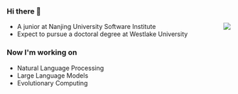 ### Hi there 👋
<img align="right" src="https://github-readme-stats.vercel.app/api?username=02hyc&show_icons=true&icon_color=CE1D2D&text_color=718096&bg_color=ffffff&hide_title=true" />

- A junior at Nanjing University Software Institute
- Expect to pursue a doctoral degree at Westlake University
  
### Now I'm working on
- Natural Language Processing
- Large Language Models
- Evolutionary Computing

<!--
**02hyc/02hyc** is a ✨ _special_ ✨ repository because its `README.md` (this file) appears on your GitHub profile.

Here are some ideas to get you started:

- 🔭 I’m currently working on ...
- 🌱 I’m currently learning ...
- 👯 I’m looking to collaborate on ...
- 🤔 I’m looking for help with ...
- 💬 Ask me about ...
- 📫 How to reach me: ...
- 😄 Pronouns: ...
- ⚡ Fun fact: ...
-->
